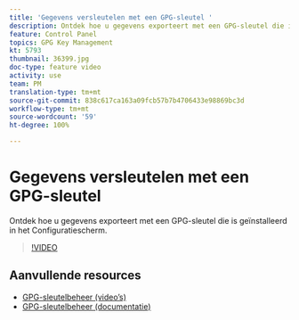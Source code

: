 ```yaml
---
title: 'Gegevens versleutelen met een GPG-sleutel '
description: Ontdek hoe u gegevens exporteert met een GPG-sleutel die is geïnstalleerd in het Configuratiescherm.
feature: Control Panel
topics: GPG Key Management
kt: 5793
thumbnail: 36399.jpg
doc-type: feature video
activity: use
team: PM
translation-type: tm+mt
source-git-commit: 838c617ca163a09fcb57b7b4706433e98869bc3d
workflow-type: tm+mt
source-wordcount: '59'
ht-degree: 100%

---
```



# Gegevens versleutelen met een GPG-sleutel

Ontdek hoe u gegevens exporteert met een GPG-sleutel die is geïnstalleerd in het Configuratiescherm.

>[!VIDEO](https://video.tv.adobe.com/v/36399?quality=12)

## Aanvullende resources

* [GPG-sleutelbeheer (video’s)](./gpg-key-management-overview.md)
* [GPG-sleutelbeheer (documentatie)](https://docs.adobe.com/content/help/nl-NL/control-panel/using/instances-settings/gpg-keys-management.html)
